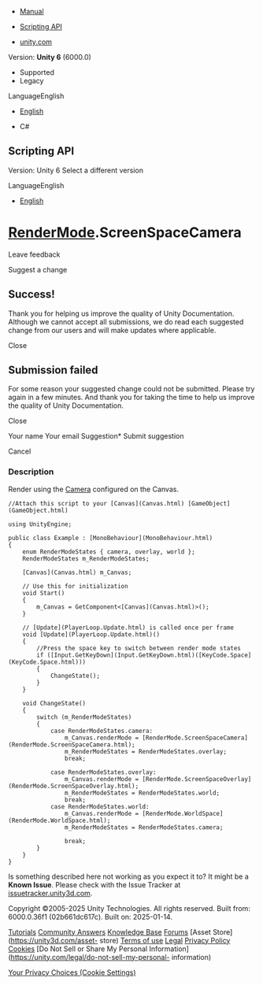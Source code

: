 [ ]()

  * [Manual](../Manual/index.html)
  * [Scripting API](../ScriptReference/index.html)

  * [unity.com](https://unity.com/)

Version: **Unity 6** (6000.0)

  * Supported
  * Legacy

LanguageEnglish

  * [English]()

  * C#

[ ](https://docs.unity3d.com)

## Scripting API

Version: Unity 6 Select a different version

LanguageEnglish

  * [English]()

#  [RenderMode](RenderMode.html).ScreenSpaceCamera

Leave feedback

Suggest a change

## Success!

Thank you for helping us improve the quality of Unity Documentation. Although
we cannot accept all submissions, we do read each suggested change from our
users and will make updates where applicable.

Close

## Submission failed

For some reason your suggested change could not be submitted. Please <a>try
again</a> in a few minutes. And thank you for taking the time to help us
improve the quality of Unity Documentation.

Close

Your name Your email Suggestion* Submit suggestion

Cancel

[ ]()

### Description

Render using the [Camera](Camera.html) configured on the Canvas.

    
    
    //Attach this script to your [Canvas](Canvas.html) [GameObject](GameObject.html)  
      
    using UnityEngine;  
      
    public class Example : [MonoBehaviour](MonoBehaviour.html)
    {
        enum RenderModeStates { camera, overlay, world };
        RenderModeStates m_RenderModeStates;  
      
        [Canvas](Canvas.html) m_Canvas;  
      
        // Use this for initialization
        void Start()
        {
            m_Canvas = GetComponent<[Canvas](Canvas.html)>();
        }  
      
        // [Update](PlayerLoop.Update.html) is called once per frame
        void [Update](PlayerLoop.Update.html)()
        {
            //Press the space key to switch between render mode states
            if ([Input.GetKeyDown](Input.GetKeyDown.html)([KeyCode.Space](KeyCode.Space.html)))
            {
                ChangeState();
            }
        }  
      
        void ChangeState()
        {
            switch (m_RenderModeStates)
            {
                case RenderModeStates.camera:
                    m_Canvas.renderMode = [RenderMode.ScreenSpaceCamera](RenderMode.ScreenSpaceCamera.html);
                    m_RenderModeStates = RenderModeStates.overlay;
                    break;  
      
                case RenderModeStates.overlay:
                    m_Canvas.renderMode = [RenderMode.ScreenSpaceOverlay](RenderMode.ScreenSpaceOverlay.html);
                    m_RenderModeStates = RenderModeStates.world;
                    break;
                case RenderModeStates.world:
                    m_Canvas.renderMode = [RenderMode.WorldSpace](RenderMode.WorldSpace.html);
                    m_RenderModeStates = RenderModeStates.camera;  
      
                    break;
            }
        }
    }
    

Is something described here not working as you expect it to? It might be a
**Known Issue**. Please check with the Issue Tracker at
[issuetracker.unity3d.com](https://issuetracker.unity3d.com).

Copyright ©2005-2025 Unity Technologies. All rights reserved. Built from:
6000.0.36f1 (02b661dc617c). Built on: 2025-01-14.

[Tutorials](https://unity3d.com/learn) [Community
Answers](https://answers.unity3d.com) [Knowledge
Base](https://support.unity3d.com/hc/en-us)
[Forums](https://forum.unity3d.com) [Asset Store](https://unity3d.com/asset-
store) [Terms of use](https://docs.unity3d.com/Manual/TermsOfUse.html)
[Legal](https://unity.com/legal) [Privacy
Policy](https://unity.com/legal/privacy-policy)
[Cookies](https://unity.com/legal/cookie-policy) [Do Not Sell or Share My
Personal Information](https://unity.com/legal/do-not-sell-my-personal-
information)

[Your Privacy Choices (Cookie Settings)](javascript:void\(0\);)


